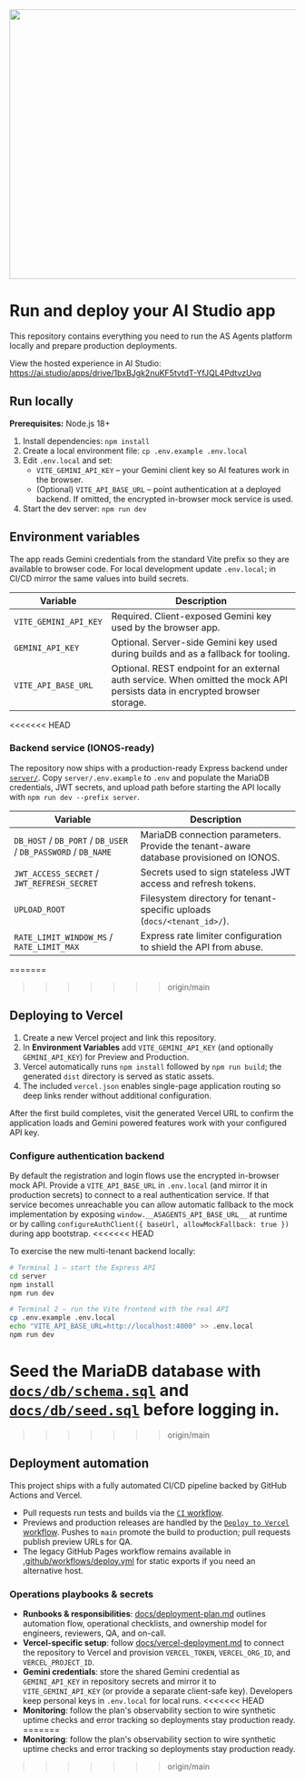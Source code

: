 <div align="center">
  <img width="1200" height="475" alt="GHBanner" src="https://github.com/user-attachments/assets/0aa67016-6eaf-458a-adb2-6e31a0763ed6" />
</div>

# Run and deploy your AI Studio app

This repository contains everything you need to run the AS Agents platform locally and prepare production deployments.

View the hosted experience in AI Studio: https://ai.studio/apps/drive/1bxBJgk2nuKF5tvtdT-YfJQL4PdtvzUvq

## Run locally

**Prerequisites:** Node.js 18+

1. Install dependencies: `npm install`
2. Create a local environment file: `cp .env.example .env.local`
3. Edit `.env.local` and set:
   - `VITE_GEMINI_API_KEY` – your Gemini client key so AI features work in the browser.
   - (Optional) `VITE_API_BASE_URL` – point authentication at a deployed backend. If omitted, the encrypted in-browser mock service is used.
4. Start the dev server: `npm run dev`

## Environment variables

The app reads Gemini credentials from the standard Vite prefix so they are available to browser code. For local development update `.env.local`; in CI/CD mirror the same values into build secrets.

| Variable | Description |
| --- | --- |
| `VITE_GEMINI_API_KEY` | Required. Client-exposed Gemini key used by the browser app. |
| `GEMINI_API_KEY` | Optional. Server-side Gemini key used during builds and as a fallback for tooling. |
| `VITE_API_BASE_URL` | Optional. REST endpoint for an external auth service. When omitted the mock API persists data in encrypted browser storage. |
<<<<<<< HEAD

### Backend service (IONOS-ready)

The repository now ships with a production-ready Express backend under [`server/`](server/). Copy `server/.env.example` to `.env` and populate the MariaDB credentials, JWT secrets, and upload path before starting the API locally with `npm run dev --prefix server`.

| Variable | Description |
| --- | --- |
| `DB_HOST` / `DB_PORT` / `DB_USER` / `DB_PASSWORD` / `DB_NAME` | MariaDB connection parameters. Provide the tenant-aware database provisioned on IONOS. |
| `JWT_ACCESS_SECRET` / `JWT_REFRESH_SECRET` | Secrets used to sign stateless JWT access and refresh tokens. |
| `UPLOAD_ROOT` | Filesystem directory for tenant-specific uploads (`docs/<tenant_id>/`). |
| `RATE_LIMIT_WINDOW_MS` / `RATE_LIMIT_MAX` | Express rate limiter configuration to shield the API from abuse. |
=======
>>>>>>> origin/main

## Deploying to Vercel

1. Create a new Vercel project and link this repository.
2. In **Environment Variables** add `VITE_GEMINI_API_KEY` (and optionally `GEMINI_API_KEY`) for Preview and Production.
3. Vercel automatically runs `npm install` followed by `npm run build`; the generated `dist` directory is served as static assets.
4. The included `vercel.json` enables single-page application routing so deep links render without additional configuration.

After the first build completes, visit the generated Vercel URL to confirm the application loads and Gemini powered features work with your configured API key.

### Configure authentication backend

By default the registration and login flows use the encrypted in-browser mock API. Provide a `VITE_API_BASE_URL` in `.env.local` (and mirror it in production secrets) to connect to a real authentication service. If that service becomes unreachable you can allow automatic fallback to the mock implementation by exposing `window.__ASAGENTS_API_BASE_URL__` at runtime or by calling `configureAuthClient({ baseUrl, allowMockFallback: true })` during app bootstrap.
<<<<<<< HEAD

To exercise the new multi-tenant backend locally:

```bash
# Terminal 1 – start the Express API
cd server
npm install
npm run dev

# Terminal 2 – run the Vite frontend with the real API
cp .env.example .env.local
echo "VITE_API_BASE_URL=http://localhost:4000" >> .env.local
npm run dev
```

Seed the MariaDB database with [`docs/db/schema.sql`](docs/db/schema.sql) and [`docs/db/seed.sql`](docs/db/seed.sql) before logging in.
=======
>>>>>>> origin/main

## Deployment automation

This project ships with a fully automated CI/CD pipeline backed by GitHub Actions and Vercel.

- Pull requests run tests and builds via the [`CI` workflow](.github/workflows/ci.yml).
- Previews and production releases are handled by the [`Deploy to Vercel` workflow](.github/workflows/vercel-deploy.yml). Pushes to `main` promote the build to production; pull requests publish preview URLs for QA.
- The legacy GitHub Pages workflow remains available in [.github/workflows/deploy.yml](.github/workflows/deploy.yml) for static exports if you need an alternative host.

### Operations playbooks & secrets

- **Runbooks & responsibilities**: [docs/deployment-plan.md](docs/deployment-plan.md) outlines automation flow, operational checklists, and ownership model for engineers, reviewers, QA, and on-call.
- **Vercel-specific setup**: follow [docs/vercel-deployment.md](docs/vercel-deployment.md) to connect the repository to Vercel and provision `VERCEL_TOKEN`, `VERCEL_ORG_ID`, and `VERCEL_PROJECT_ID`.
- **Gemini credentials**: store the shared Gemini credential as `GEMINI_API_KEY` in repository secrets and mirror it to `VITE_GEMINI_API_KEY` (or provide a separate client-safe key). Developers keep personal keys in `.env.local` for local runs.
<<<<<<< HEAD
- **Monitoring**: follow the plan's observability section to wire synthetic uptime checks and error tracking so deployments stay production ready.
=======
- **Monitoring**: follow the plan's observability section to wire synthetic uptime checks and error tracking so deployments stay production ready.
>>>>>>> origin/main
